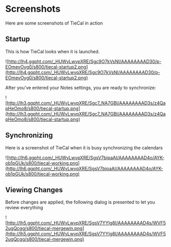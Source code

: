 # Screenshots #

Here are some screenshots of TieCal in action

## Startup ##
This is how TieCal looks when it is launched.

![http://lh4.ggpht.com/_HUWvLwvpXRE/Sgc9O7kVsNI/AAAAAAAAD30/p-EOmevOyg0/s800/tiecal-startup2.png](http://lh4.ggpht.com/_HUWvLwvpXRE/Sgc9O7kVsNI/AAAAAAAAD30/p-EOmevOyg0/s800/tiecal-startup2.png)

After you've entered your Notes settings, you are ready to synchronize:

![http://lh3.ggpht.com/_HUWvLwvpXRE/Sgc7_NA7GBI/AAAAAAAAD3s/z4QapHeOmo8/s800/tiecal-startup.png](http://lh3.ggpht.com/_HUWvLwvpXRE/Sgc7_NA7GBI/AAAAAAAAD3s/z4QapHeOmo8/s800/tiecal-startup.png)
## Synchronizing ##
Here is a screenshot of TieCal when it is busy synchronizing the calendars

![http://lh6.ggpht.com/_HUWvLwvpXRE/SgsV7bipaAI/AAAAAAAAD4o/AYK-ob1pGUk/s800/tiecal-working.png](http://lh6.ggpht.com/_HUWvLwvpXRE/SgsV7bipaAI/AAAAAAAAD4o/AYK-ob1pGUk/s800/tiecal-working.png)
## Viewing Changes ##
Before changes are applied, the following dialog is presented to let you review everything

![http://lh5.ggpht.com/_HUWvLwvpXRE/SgsV7YYIg8I/AAAAAAAAD4s/WVF52ugQcgg/s800/tiecal-mergewin.png](http://lh5.ggpht.com/_HUWvLwvpXRE/SgsV7YYIg8I/AAAAAAAAD4s/WVF52ugQcgg/s800/tiecal-mergewin.png)